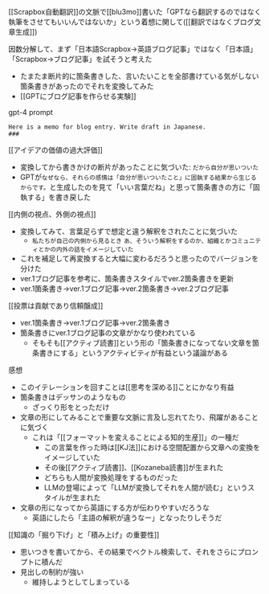 
[[Scrapbox自動翻訳]]の文脈で[[blu3mo]]書いた「GPTなら翻訳するのではなく執筆をさせてもいいんではないか」という着想に関して([[翻訳ではなくブログ文章生成]])

因数分解して、まず「日本語Scrapbox→英語ブログ記事」ではなく「日本語」「Scrapbox→ブログ記事」を試そうと考えた
- たまたま断片的に箇条書きした、言いたいことを全部書けている気がしない箇条書きがあったのでそれを変換してみた
- [[GPTにブログ記事を作らせる実験]]

gpt-4 prompt

```
Here is a memo for blog entry. Write draft in Japanese.
###
```


[[アイデアの価値の過大評価]]
- 変換してから書きかけの断片があったことに気づいた: `だから自分が思いついた`
- GPTが`なぜなら、それらの感情は「自分が思いついたこと」に固執する結果から生じるからです。`と生成したのを見て「いい言葉だね」と思って箇条書きの方に「固執する」を書き戻した

[[内側の視点、外側の視点]]
- 変換してみて、言葉足らずで想定と違う解釈をされたことに気づいた
    - `私たちが自己の内側から見るとき` `あ、そういう解釈をするのか、組織とかコミュニティとかの内外の話をイメージしていた`
- これを補足して再変換すると大幅に変わるだろうと思ったのでバージョンを分けた
- ver.1ブログ記事を参考に、箇条書きスタイルでver.2箇条書きを更新
- ver.1箇条書き→ver.1ブログ記事→ver.2箇条書き→ver.2ブログ記事

[[投票は貢献であり信頼醸成]]
- ver.1箇条書き→ver.1ブログ記事→ver.2箇条書き
- 箇条書きにver.1ブログ記事の文章がかなり使われている
    - そもそも[[アクティブ読書]]という形の「箇条書きになってない文章を箇条書きにする」というアクティビティが有益という議論がある

感想
- このイテレーションを回すことは[[思考を深める]]ことにかなり有益
- 箇条書きはデッサンのようなもの
    - ざっくり形をとっただけ
- 文章の形にしてみることで重要な文脈に言及し忘れてたり、飛躍があることに気づく
    - これは「[[フォーマットを変えることによる知的生産]]」の一種だ
        - この言葉を作った時は[[KJ法]]における空間配置から文章への変換をイメージしていた
        - その後[[アクティブ読書]]、[[Kozaneba読書]]が生まれた
        - どちらも人間が変換処理をするものだった
        - LLMの登場によって「LLMが変換してそれを人間が読む」というスタイルが生まれた
- 文章の形になってから英語にする方が伝わりやすいだろうな
    - 英語にしたら「主語の解釈が違うなー」となったりしそうだ

[[知識の「掘り下げ」と「積み上げ」の重要性]]
- 思いつきを書いてから、その結果でベクトル検索して、それをさらにプロンプトに積んだ
- 見出しの制約が強い
    - 維持しようとしてしまっている


